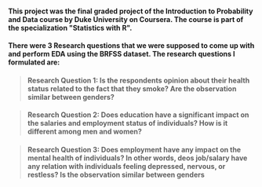 #### This project was the final graded project of the Introduction to Probability and Data course by Duke University on Coursera. The course is part of the specialization "Statistics with R". 
#### There were 3 Research questions that we were supposed to come up with and perform EDA using the BRFSS dataset. The research questions I formulated are:

> #### Research Question 1: Is the respondents opinion about their health status related to the fact that they smoke? Are the observation similar between genders?

> #### Research Question 2: Does education have a significant impact on the salaries and employment status of individuals? How is it different among men and women?

> #### Research Question 3: Does employment have any impact on the mental health of individuals? In other words, deos job/salary have any relation with individuals feeling depressed, nervous, or restless? Is the observation similar between genders
